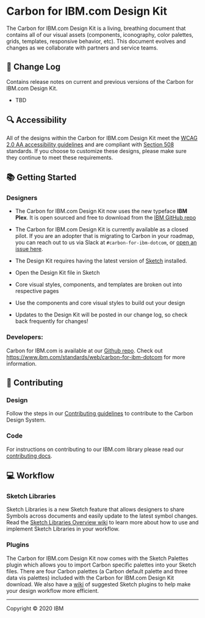 # Carbon for IBM.com Design Kit

The Carbon for IBM.com Design Kit is a living, breathing document that contains all of our visual assets (components, iconography, color palettes, grids, templates, responsive behavior, etc). This document evolves and changes as we collaborate with partners and service teams.


## 📝 Change Log
Contains release notes on current and previous versions of the Carbon for IBM.com Design Kit. 
* TBD


## :mag: Accessibility
All of the designs within the Carbon for IBM.com Design Kit meet the <a href="https://www.w3.org/TR/WCAG20/">WCAG 2.0 AA accessibility guidelines</a> and are compliant with <a href="https://www.section508.gov"/>Section 508</a> standards. If you choose to customize these designs, please make sure they continue to meet these requirements.


## 📚 Getting Started

### Designers

* The Carbon for IBM.com Design Kit now uses the new typeface **IBM Plex**. It is open sourced and free to download from the [IBM GitHub repo](https://github.com/IBM/plex) 
* The Carbon for IBM.com Design Kit is currently available as a closed pilot. If you are an adopter that is migrating
to Carbon in your roadmap, you can reach out to us via Slack at `#carbon-for-ibm-dotcom`, or [open an issue here](https://github.com/carbon-design-system/carbon-for-ibm-dotcom-design-kit/issues).

* The Design Kit requires having the latest version of <a href="https://www.sketchapp.com/">Sketch</a> installed.
* Open the Design Kit file in Sketch
* Core visual styles, components, and templates are broken out into respective pages
* Use the components and core visual styles to build out your design
* Updates to the Design Kit will be posted in our change log, so check back frequently for changes!

### Developers: 
Carbon for IBM.com is available at our <a href="http://github.com/carbon-design-system/carbon-for-ibm-dotcom">Github repo</a>. Check out https://www.ibm.com/standards/web/carbon-for-ibm-dotcom for more information. 


## 🌟 Contributing

### Design
Follow the steps in our [Contributing guidelines](https://github.com/carbon-design-system/carbon-for-ibm-dotcom-design-kit/blob/master/CONTRIBUTING.md) to contribute to the Carbon Design System.

### Code
For instructions on contributing to our IBM.com library please read our <a href="https://github.com/carbon-design-system/carbon-for-ibm-dotcom/blob/master/.github/CONTRIBUTING.md">contributing docs</a>. 


## 💻 Workflow

### Sketch Libraries
Sketch Libraries is a new Sketch feature that allows designers to share Symbols across documents and easily update to the latest symbol changes. Read the [Sketch Libraries Overview wiki](https://github.com/carbon-design-system/carbon-design-kit/wiki/Sketch-Libraries-Overview) to learn more about how to use and implement Sketch Libraries in your workflow.

### Plugins
The Carbon for IBM.com Design Kit now comes with the Sketch Palettes plugin which allows you to import Carbon specific palettes into your Sketch files. There are four Carbon palettes (a Carbon default palette and three data vis palettes) included with the Carbon for IBM.com Design Kit download. We also have a [wiki](https://github.com/carbon-design-system/carbon-design-kit/wiki/Suggested-Sketch-Plugins) of suggested Sketch plugins to help make your design workflow more efficient.

---
Copyright © 2020 IBM
